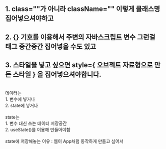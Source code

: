 ## 1. class=""가 아니라 className="" 이렇게 클래스명 집어넣으셔야하고
## 2. {} 기호를 이용해서 주변의 자바스크립트 변수 그런걸 태그 중간중간 집어넣을 수도 있고 
## 3. 스타일을 넣고 싶으면 style={ 오브젝트 자료형으로 만든 스타일 } 을 집어넣으셔야합니다. 
<br>
데이터는<br>
1. 변수에 넣거나<br>
2. state에 넣거나<br>
<br>
state는<br>
1. 변수 대신 쓰는 데이터 저장공간<br>
2. useState()를 이용해 만들어야함<br>
<br>
state에 저장해놓는 이유 : 웹이 App처럼 동작하게 만들고 싶어서<br>